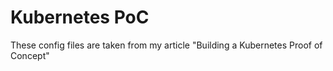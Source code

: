 # Kubernetes PoC
These config files are taken from my article "Building a Kubernetes Proof of Concept"